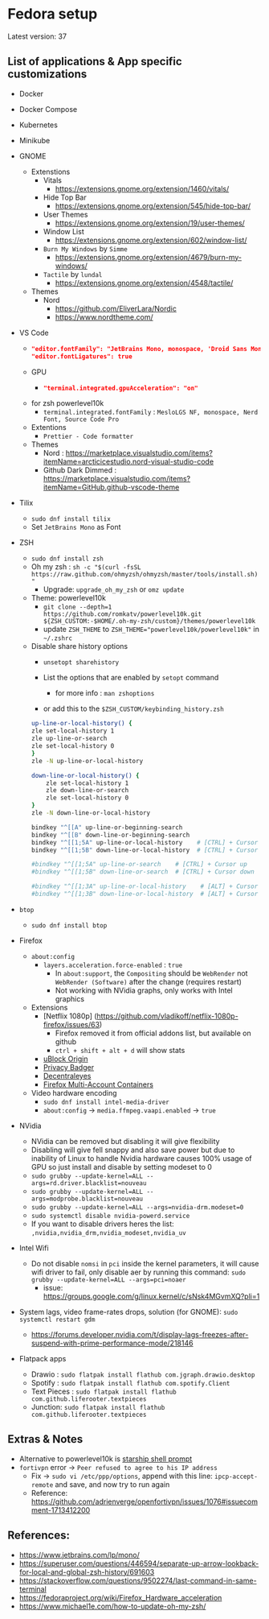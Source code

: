# Fedora setup

Latest version: 37

## List of applications & App specific customizations

- Docker
- Docker Compose
- Kubernetes
- Minikube
- GNOME
  - Extenstions
    - Vitals
      - https://extensions.gnome.org/extension/1460/vitals/
    - Hide Top Bar
      - https://extensions.gnome.org/extension/545/hide-top-bar/
    - User Themes
      - https://extensions.gnome.org/extension/19/user-themes/
    - Window List
      - https://extensions.gnome.org/extension/602/window-list/
    - `Burn My Windows` by `Simme`
      - https://extensions.gnome.org/extension/4679/burn-my-windows/
    - `Tactile` by `lundal`
      - https://extensions.gnome.org/extension/4548/tactile/
  - Themes
    - Nord
      - https://github.com/EliverLara/Nordic
      - https://www.nordtheme.com/
- VS Code
  - ```json
    "editor.fontFamily": "JetBrains Mono, monospace, 'Droid Sans Mono'",
    "editor.fontLigatures": true
    ```
  - GPU
    - ```json
      "terminal.integrated.gpuAcceleration": "on"
      ```
  - for zsh powerlevel10k
    - `terminal.integrated.fontFamily` : `MesloLGS NF, monospace, Nerd Font, Source Code Pro`
  - Extentions
    - `Prettier - Code formatter`
  - Themes
    - Nord : https://marketplace.visualstudio.com/items?itemName=arcticicestudio.nord-visual-studio-code
    - Github Dark Dimmed : https://marketplace.visualstudio.com/items?itemName=GitHub.github-vscode-theme
- Tilix
  - `sudo dnf install tilix`
  - Set `JetBrains Mono` as Font
- ZSH
  - `sudo dnf install zsh`
  - Oh my zsh : `sh -c "$(curl -fsSL https://raw.github.com/ohmyzsh/ohmyzsh/master/tools/install.sh)"`
    - Upgrade: `upgrade_oh_my_zsh` or `omz update`
  - Theme: powerlevel10k
    - `git clone --depth=1 https://github.com/romkatv/powerlevel10k.git ${ZSH_CUSTOM:-$HOME/.oh-my-zsh/custom}/themes/powerlevel10k`
    - update `ZSH_THEME` to `ZSH_THEME="powerlevel10k/powerlevel10k"` in `~/.zshrc`
  - Disable share history options
    - `unsetopt sharehistory`
    - List the options that are enabled by `setopt` command
      - for more info : `man zshoptions`

    - or add this to the `$ZSH_CUSTOM/keybinding_history.zsh`
    ```sh
    up-line-or-local-history() {
    zle set-local-history 1
    zle up-line-or-search
    zle set-local-history 0
    }
    zle -N up-line-or-local-history

    down-line-or-local-history() {
        zle set-local-history 1
        zle down-line-or-search
        zle set-local-history 0
    }
    zle -N down-line-or-local-history

    bindkey "^[[A" up-line-or-beginning-search
    bindkey "^[[B" down-line-or-beginning-search
    bindkey "^[[1;5A" up-line-or-local-history    # [CTRL] + Cursor up
    bindkey "^[[1;5B" down-line-or-local-history  # [CTRL] + Cursor down

    #bindkey "^[[1;5A" up-line-or-search    # [CTRL] + Cursor up
    #bindkey "^[[1;5B" down-line-or-search  # [CTRL] + Cursor down

    #bindkey "^[[1;3A" up-line-or-local-history    # [ALT] + Cursor up
    #bindkey "^[[1;3B" down-line-or-local-history  # [ALT] + Cursor down
    ```
- `btop`
  - `sudo dnf install btop`
- Firefox
  - `about:config`
    - `layers.acceleration.force-enabled` : `true`
      - In `about:support`, the `Compositing`	should be `WebRender` not `WebRender (Software)` after the change (requires restart)
      - Not working with NVidia graphs, only works with Intel graphics
  - Extensions
    - [Netflix 1080p] (https://github.com/vladikoff/netflix-1080p-firefox/issues/63)
      - Firefox removed it from official addons list, but available on github
      - `ctrl + shift + alt + d` will show stats
    - [uBlock Origin](https://addons.mozilla.org/en-US/firefox/addon/ublock-origin/)
    - [Privacy Badger](https://addons.mozilla.org/en-US/firefox/addon/privacy-badger17/)
    - [Decentraleyes](https://addons.mozilla.org/en-US/firefox/addon/decentraleyes/)
    - [Firefox Multi-Account Containers](https://addons.mozilla.org/en-US/firefox/addon/multi-account-containers/)
  - Video hardware encoding
    - `sudo dnf install intel-media-driver`
    - `about:config` -> `media.ffmpeg.vaapi.enabled` -> `true`
- NVidia
  - NVidia can be removed but disabling it will give flexibility
  - Disabling will give fell snappy and also save power but due to inability of Linux to handle Nvidia hardware causes 100% usage of GPU so just install and disable by setting modeset to 0
  - `sudo grubby --update-kernel=ALL --args=rd.driver.blacklist=nouveau`
  - `sudo grubby --update-kernel=ALL --args=modprobe.blacklist=nouveau`
  - `sudo grubby --update-kernel=ALL --args=nvidia-drm.modeset=0`
  - `sudo systemctl disable nvidia-powerd.service`
  - If you want to disable drivers heres the list: `,nvidia,nvidia_drm,nvidia_modeset,nvidia_uv`
- Intel Wifi
  - Do not disable `nomsi` in `pci` inside the kernel parameters, it will cause wifi driver to fail, only disable aer by running this command: `sudo grubby --update-kernel=ALL --args=pci=noaer`
    - issue: https://groups.google.com/g/linux.kernel/c/sNsk4MGvmXQ?pli=1

- System lags, video frame-rates drops, solution (for GNOME): `sudo systemctl restart gdm`
  - https://forums.developer.nvidia.com/t/display-lags-freezes-after-suspend-with-prime-performance-mode/218146
- Flatpack apps
  - Drawio : `sudo flatpak install flathub com.jgraph.drawio.desktop`
  - Spotify : `sudo flatpak install flathub com.spotify.Client`
  - Text Pieces : `sudo flatpak install flathub com.github.liferooter.textpieces`
  - Junction: `sudo flatpak install flathub com.github.liferooter.textpieces`
## Extras & Notes
- Alternative to powerlevel10k is [starship shell prompt](https://starship.rs/)
- `fortivpn` error -> `Peer refused to agree to his IP address`
  - Fix -> `sudo vi /etc/ppp/options`, append with this line: `ipcp-accept-remote` and save, and now try to run again
  - Reference: https://github.com/adrienverge/openfortivpn/issues/1076#issuecomment-1713412200

## References:
- https://www.jetbrains.com/lp/mono/
- https://superuser.com/questions/446594/separate-up-arrow-lookback-for-local-and-global-zsh-history/691603
- https://stackoverflow.com/questions/9502274/last-command-in-same-terminal
- https://fedoraproject.org/wiki/Firefox_Hardware_acceleration
- https://www.michael1e.com/how-to-update-oh-my-zsh/
